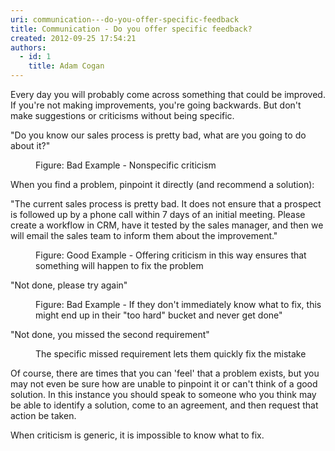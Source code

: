 ```yaml
---
uri: communication---do-you-offer-specific-feedback
title: Communication - Do you offer specific feedback?
created: 2012-09-25 17:54:21
authors:
  - id: 1
    title: Adam Cogan
---
```





<span class='intro'> <p>​​Every day you will probably&#160;come across something that could be improved. If you're not making improvements, you're going backwards. But&#160;don't make suggestions or criticisms without being specific. <br></p> </span>

<dl class="bad"> <p class="ssw15-rteElement-GreyBox">&quot;Do you know our sales process is pretty bad, what are you going to do about it?&quot;</p> <dd class="ssw15-rteElement-FigureBad">Figure&#58; Bad Example - Nonspecific criticism <br></dd></dl>
                <p>When you find a problem, pinpoint it directly (and recommend a solution)&#58;</p>
                <dl class="good"> <p class="ssw15-rteElement-GreyBox">&quot;The current sales process is pretty bad. It&#160;does not ensure that a prospect is followed up by a phone call within 7 days of an initial meeting. Please create a workflow in CRM, have it tested by the sales manager, and then we will email the sales team to inform them about the improvement.&quot;</p> <dd class="ssw15-rteElement-FigureGood"> Figure&#58; Good Example - Offering criticism in this way ensures that something will happen to fix the problem<br></dd> </dl>
                <p class="ssw15-rteElement-GreyBox">&quot;Not done, please try again&quot;<br></p><dd class="ssw15-rteElement-FigureBad"> Figure&#58; Bad Example - If they don't immediately know what to fix, this might end up in their &quot;too hard&quot; bucket and never get done&quot;<br></dd><p class="ssw15-rteElement-GreyBox">&quot;Not done, you missed the second requirement&quot;</p><dd class="ssw15-rteElement-FigureGood"> The specific missed requirement lets them quickly fix the mistake<br></dd><p>Of course, there are times that you can 'feel' that a problem exists, but you may not even be sure how are unable to pinpoint it or can't think of a good solution. In this instance you should speak to someone who you think may be able to identify a solution, come to an agreement, and then request that action be taken.​<br></p>
                <p>When criticism is generic, it is impossible to know what to fix.</p>



